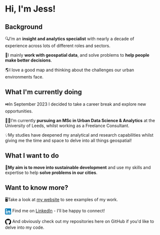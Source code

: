 # Hi, I'm Jess!

## Background

:mag:I’m an **insight and analytics specialist** with nearly a decade of experience across lots of different roles and sectors.

:jigsaw:I mainly **work with geospatial data**, and solve problems to **help people make better decisions**.

:earth_americas:I love a good map and thinking about the challenges our urban environments face.


## What I'm currently doing

:play_or_pause_button:In September 2023 I decided to take a career break and explore new opportunities.

:woman_student:I’m currently **pursuing an MSc in Urban Data Science & Analytics** at the University of Leeds, whilst working as a Freelance Consultant.

:bulb:My studies have deepened my analytical and research capabilities whilst giving me the time and space to delve into all things geospatial!


## What I want to do

:seedling:**My aim is to move into sustainable development** and use my skills and expertise to help **solve problems in our cities**.


## Want to know more?

:desktop_computer:Take a look at [my website](https://jessarkesden.github.io/) to see examples of my work.

<a href="https://www.linkedin.com/in/jessarkesden/"><img src="icons/LinkedIn_icon.png" alt="LinkedIn" height="20" style="vertical-align:middle"></a> Find me on [LinkedIn](https://www.linkedin.com/in/jessarkesden/) - I'll be happy to connect!

<a href="https://github.com/JessArkesden"><img src="icons/GitHub_icon.png" alt="GitHub" height="20" style="vertical-align:middle"></a> And obviously check out my repositories here on GitHub if you'd like to delve into my code.

